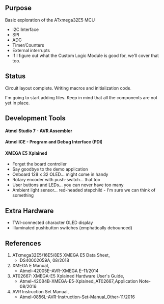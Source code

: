 ## Purpose
Basic exploration of the ATxmega32E5 MCU
- I2C Interface
- SPI
- ADC
- Timer/Counters
- External interrupts
- If I figure out what the Custom Logic Module is good for, we'll cover that too.

## Status
Circuit layout complete. Writing macros and initialization code.

I'm going to start adding files. Keep in mind that all the components are
not yet in place.

## Development Tools
#### Atmel Studio 7 - AVR Assembler
#### Atmel ICE - Program and Debug Interface (PDI)
#### XMEGA E5 Xplained
- Forget the board controller
- Say goodbye to the demo application
- Onboard 128 x 32 OLED... might come in handy
- Rotary encoder with push-switch... that too
- User buttons and LEDs... you can never have too many
- Ambient light sensor... red-headed stepchild - I'm sure we can think of something

## Extra Hardware
- TWI-connected character OLED display
- Illuminated pushbutton switches (emphatically debounced)

## References
1. ATxmega32E5/16E5/8E5 XMEGA E5 Data Sheet,
   - DS40002059A, 08/2018
2. XMEGA E Manual,
   - Atmel–42005E–AVR–XMEGA E–11/2014
3. AT02667: XMEGA-E5 Xplained Hardware User's Guide,
   - Atmel-42084B-XMEGA-E5-Xplained_AT02667_Application Note-08/2016
4. AVR Instruction Set Manual,
   - Atmel-0856L-AVR-Instruction-Set-Manual_Other-11/2016
